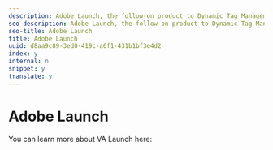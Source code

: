 ```yaml
---
description: Adobe Launch, the follow-on product to Dynamic Tag Management, features a Video Analytics Launch Extension that facilitates implementing video tracking in your players.
seo-description: Adobe Launch, the follow-on product to Dynamic Tag Management, features a Video Analytics Launch Extension that facilitates implementing video tracking in your players.
seo-title: Adobe Launch
title: Adobe Launch
uuid: d8aa9c89-3ed0-419c-a6f1-431b1bf3e4d2
index: y
internal: n
snippet: y
translate: y
---
```


# Adobe Launch

You can learn more about VA Launch here: [](https://docs.adobelaunch.com/extension-reference/adobe-analytics-for-video-extension)
